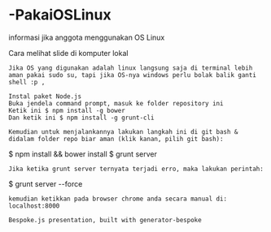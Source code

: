 # -PakaiOSLinux
informasi jika anggota menggunakan OS Linux

Cara melihat slide di komputer lokal

    Jika OS yang digunakan adalah linux langsung saja di terminal lebih aman pakai sudo su, tapi jika OS-nya windows perlu bolak balik ganti shell :p ,

    Instal paket Node.js
    Buka jendela command prompt, masuk ke folder repository ini
    Ketik ini $ npm install -g bower
    Dan ketik ini $ npm install -g grunt-cli

    Kemudian untuk menjalankannya lakukan langkah ini di git bash & didalam folder repo biar aman (klik kanan, pilih git bash):

$ npm install && bower install
$ grunt server

    Jika ketika grunt server ternyata terjadi erro, maka lakukan perintah:

$ grunt server --force

    kemudian ketikkan pada browser chrome anda secara manual di: localhost:8000

    Bespoke.js presentation, built with generator-bespoke
